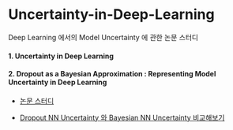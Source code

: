 # Uncertainty-in-Deep-Learning
Deep Learning 에서의 Model Uncertainty 에 관한 논문 스터디



#### 1. Uncertainty in Deep Learning

#### 2. Dropout as a Bayesian Approximation : Representing Model Uncertainty in Deep Learning 

- [논문 스터디](https://github.com/aaajeong/Uncertainty-in-Deep-Learning/blob/main/%EB%85%BC%EB%AC%B8/Dropout%20as%20a%20Bayesian%20Approximation-%20Representing%20Model%20Uncertainty%20in%20Deep%20Learning.md)

- [Dropout NN Uncertainty 와 Bayesian NN Uncertainty 비교해보기](https://github.com/aaajeong/Uncertainty-in-Deep-Learning/blob/main/%EB%85%BC%EB%AC%B8/%EB%B2%A0%EC%9D%B4%EC%A7%80%EC%95%88%20%EB%89%B4%EB%9F%B4%20%EB%84%A4%ED%8A%B8%EC%9B%8C%ED%81%AC%20vs%20%EB%93%9C%EB%A1%AD%EC%95%84%EC%9B%83%EC%9D%84%20%EC%A0%81%EC%9A%A9%ED%95%9C%20%EB%89%B4%EB%9F%B4%20%EB%84%A4%ED%8A%B8%EC%9B%8C%ED%81%AC.docx)

  